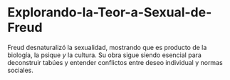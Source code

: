 # Explorando-la-Teor-a-Sexual-de-Freud
Freud desnaturalizó la sexualidad, mostrando que es producto de la biología, la psique *y* la cultura. Su obra sigue siendo esencial para deconstruir tabúes y entender conflictos entre deseo individual y normas sociales.
